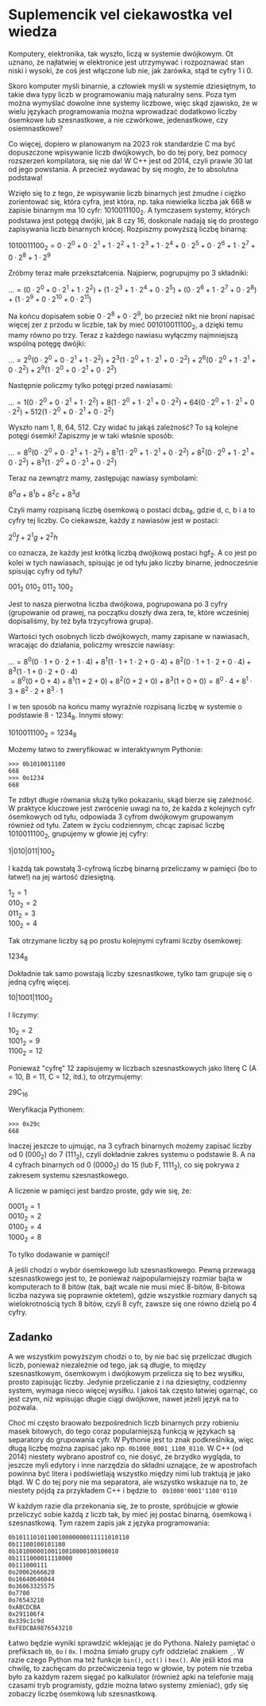 Suplemencik vel ciekawostka vel wiedza
======================================

Komputery, elektronika, tak wyszło, liczą w systemie dwójkowym. Ot uznano, że najłatwiej w elektronice jest utrzymywać i rozpoznawać stan niski i wysoki, że coś jest włączone lub nie, jak żarówka, stąd te cyfry 1 i 0.

Skoro komputer myśli binarnie, a człowiek myśli w systemie dziesiętnym, to takie dwa typy liczb w programowaniu mają naturalny sens. Poza tym można wymyślać dowolne inne systemy liczbowe, więc skąd zjawisko, że w wielu językach programowania można wprowadzać dodatkowo liczby ósemkowe lub szesnastkowe, a nie czwórkowe, jedenastkowe, czy osiemnastkowe?

Co więcej, dopiero w planowanym na 2023 rok standardzie C ma być dopuszczone wpisywanie liczb dwójkowych, bo do tej pory, bez pomocy rozszerzeń kompilatora, się nie da! W C++ jest od 2014, czyli prawie 30 lat od jego powstania. A przecież wydawać by się mogło, że to absolutna podstawa!

Wzięło się to z tego, że wpisywanie liczb binarnych jest żmudne i ciężko zorientować się, która cyfra, jest która, np. taka niewielka liczba jak 668 w zapisie binarnym ma 10 cyfr: $1010011100_{2}$. A tymczasem systemy, których podstawa jest potęgą dwójki, jak 8 czy 16, doskonale nadają się do prostego zapisywania liczb binarnych krócej. Rozpiszmy powyższą liczbę binarną:

$1010011100_{2} = 0 \cdot 2^0 + 0 \cdot 2 ^ 1 + 1 \cdot 2 ^ 2 + 1 \cdot 2 ^ 3 + 1 \cdot 2 ^ 4 + 0 \cdot 2 ^ 5 + 0 \cdot 2 ^ 6 + 1 \cdot 2 ^ 7 + 0 \cdot 2 ^ 8 + 1 \cdot 2 ^ 9$

Zróbmy teraz małe przekształcenia. Najpierw, pogrupujmy po 3 składniki:

$... = (0 \cdot 2^0 + 0 \cdot 2 ^ 1 + 1 \cdot 2 ^ 2) + (1 \cdot 2 ^ 3 + 1 \cdot 2 ^ 4 + 0 \cdot 2 ^ 5) + (0 \cdot 2 ^ 6 + 1 \cdot 2 ^ 7 + 0 \cdot 2 ^ 8) + (1 \cdot 2 ^ 9 + 0 \cdot 2 ^ {10} + 0 \cdot 2 ^ {11} )$

Na końcu dopisałem sobie $0 \cdot 2^8 + 0 \cdot 2^9$, bo przecież nikt nie broni napisać więcej zer z przodu w liczbie, tak by mieć $001010011100_{2}$, a dzięki temu mamy równo po trzy. Teraz z każdego nawiasu wyłączmy najmniejszą wspólną potęgę dwójki:

$... = 2^0(0 \cdot 2^0 + 0 \cdot 2 ^ 1 + 1 \cdot 2 ^ 2) + 2^3(1 \cdot 2^0 + 1 \cdot 2 ^ 1 + 0 \cdot 2 ^ 2) + 2^6(0 \cdot 2 ^ 0 + 1 \cdot 2 ^ 1 + 0 \cdot 2 ^ 2) + 2^9(1 \cdot 2 ^ 0 + 0 \cdot 2 ^ 1 + 0 \cdot 2 ^ 2)$

Następnie policzmy tylko potęgi przed nawiasami:

$... = 1(0 \cdot 2^0 + 0 \cdot 2 ^ 1 + 1 \cdot 2 ^ 2) + 8(1 \cdot 2^0 + 1 \cdot 2 ^ 1 + 0 \cdot 2 ^ 2) + 64(0 \cdot 2 ^ 0 + 1 \cdot 2 ^ 1 + 0 \cdot 2 ^ 2) + 512(1 \cdot 2 ^ 0 + 0 \cdot 2 ^ 1 + 0 \cdot 2 ^ 2)$

Wyszło nam 1, 8, 64, 512. Czy widać tu jakąś zależność? To są kolejne potęgi ósemki! Zapiszmy je w taki właśnie sposób:

$... = 8^0(0 \cdot 2^0 + 0 \cdot 2 ^ 1 + 1 \cdot 2 ^ 2) + 8^1(1 \cdot 2^0 + 1 \cdot 2 ^ 1 + 0 \cdot 2 ^ 2) + 8^2(0 \cdot 2 ^ 0 + 1 \cdot 2 ^ 1 + 0 \cdot 2 ^ 2) + 8^3(1 \cdot 2 ^ 0 + 0 \cdot 2 ^ 1 + 0 \cdot 2 ^ 2)$

Teraz na zewnątrz mamy, zastępując nawiasy symbolami:

$8^0a + 8^1b + 8^2c + 8^3d$

Czyli mamy rozpisaną liczbę ósemkową o postaci $\mathrm{dcba_8}$, gdzie $\mathrm{d}$, $\mathrm{c}$, $\mathrm{b}$ i $\mathrm{a}$ to cyfry tej liczby. Co ciekawsze, każdy z nawiasów jest w postaci:

$2^0f + 2^1g + 2^2h$

co oznacza, że każdy jest krótką liczbą dwójkową postaci $\mathrm{hgf_2}$. A co jest po kolei w tych nawiasach, spisując je od tyłu jako liczby binarne, jednocześnie spisując cyfry od tyłu?

$001_2$ $010_2$ $011_2$ $100_2$

Jest to nasza pierwotna liczba dwójkowa, pogrupowana po 3 cyfry (grupowanie od prawej, na początku doszły dwa zera, te, które wcześniej dopisaliśmy, by też była trzycyfrowa grupa).

Wartości tych osobnych liczb dwójkowych, mamy zapisane w nawiasach, wracając do działania, policzmy wreszcie nawiasy:

$... = 8^0(0 \cdot 1 + 0 \cdot 2 + 1 \cdot 4) + 8^1(1 \cdot 1 + 1 \cdot 2 + 0 \cdot 4) + 8^2(0 \cdot 1 + 1 \cdot 2 + 0 \cdot 4) + 8^3(1 \cdot 1 + 0 \cdot 2 + 0 \cdot 4)$  
$= 8^0(0 + 0 + 4) + 8^1(1 + 2 + 0) + 8^2(0 + 2 + 0) + 8^3(1 + 0 + 0) = 8^0 \cdot 4 + 8^1 \cdot 3 + 8^2 \cdot 2  + 8^3 \cdot 1$

I w ten sposób na końcu mamy wyraźnie rozpisaną liczbę w systemie o podstawie 8 - $1234_8$. Innymi słowy:

$1010011100_2 = 1234_8$

Możemy łatwo to zweryfikować w interaktywnym Pythonie:

~~~
>>> 0b1010011100
668
>>> 0o1234
668
~~~

Te zdbyt długie równania służą tylko pokazaniu, skąd bierze się zależność. W praktyce kluczowe jest zwrócenie uwagi na to, że każda z kolejnych cyfr ósemkowych od tyłu, odpowiada 3 cyfrom dwójkowym grupowanym również od tyłu. Zatem w życiu codziennym, chcąc zapisać liczbę $1010011100_{2}$, grupujemy w głowie jej cyfry:

$1|010|011|100_{2}$

I każdą tak powstałą 3-cyfrową liczbę binarną przeliczamy w pamięci (bo to łatwe!) na jej wartość dziesiętną.

$1_{2} = 1$  
$010_{2} = 2$  
$011_{2} = 3$  
$100_{2} = 4$

Tak otrzymane liczby są po prostu kolejnymi cyframi liczby ósemkowej:

$1234_{8}$

Dokładnie tak samo powstają liczby szesnastkowe, tylko tam grupuje się o jedną cyfrę więcej.

$10|1001|1100_{2}$

I liczymy:

$10_2 = 2$  
$1001_2 = 9$  
$1100_2 = 12$

Ponieważ "cyfrę" 12 zapisujemy w liczbach szesnastkowych jako literę C (A = 10, B = 11, C = 12, itd.), to otrzymujemy:

$\mathrm{29C_{16}}$

Weryfikacja Pythonem:

~~~
>>> 0x29c
668
~~~

Inaczej jeszcze to ujmując, na 3 cyfrach binarnych możemy zapisać liczby od 0 $(000_2)$ do 7 $(111_2)$, czyli dokładnie zakres systemu o podstawie 8. A na 4 cyfrach binarnych od 0 $(0000_2)$ do 15 (lub F, $1111_2$), co się pokrywa z zakresem systemu szesnastkowego.

A liczenie w pamięci jest bardzo proste, gdy wie się, że:

$0001_2 = 1$  
$0010_2 = 2$  
$0100_2 = 4$  
$1000_2 = 8$

To tylko dodawanie w pamięci!

A jeśli chodzi o wybór ósemkowego lub szesnastkowego. Pewną przewagą szesnastkowego jest to, że ponieważ najpopularniejszy rozmiar bajta w komputerach to 8 bitów (tak, bajt wcale nie musi mieć 8-bitów, 8-bitowa liczba nazywa się poprawnie oktetem), gdzie wszystkie rozmiary danych są wielokrotnością tych 8 bitów, czyli 8 cyfr, zawsze się one równo dzielą po 4 cyfry.

Zadanko
-------

A we wszystkim powyższym chodzi o to, by nie bać się przeliczać długich liczb, ponieważ niezależnie od tego, jak są długie, to między szesnastkowym, ósemkowym i dwójkowym przelicza się to bez wysiłku, prosto zapisując liczby. Jedynie przeliczanie z i na dziesiętny, codzienny system, wymaga nieco więcej wysiłku. I jakoś tak często łatwiej ogarnąć, co jest czym, niż wpisując długie ciągi dwójkowe, nawet jeżeli język na to pozwala.

Choć mi często braowało bezpośrednich liczb binarnych przy robieniu masek bitowych, do tego coraz popularniejszą funkcją w językach są separatory do grupowania cyfr. W Pythonie jest to znak podkreślnika, więc długą liczbę można zapisać jako np. `0b1000_0001_1100_0110`. W C++ (od 2014) niestety wybrano apostrof co, nie dosyć, że brzydko wygląda, to jeszcze myli edytory i inne narzędzia do składni uznające, że w apostrofach powinna być litera i podświetlają wszystko między nimi lub traktują je jako błąd. W C do tej pory nie ma separatora, ale wszystko wskazuje na to, że niestety pójdą za przykładem C++ i będzie to ` 0b1000'0001'1100'0110`

W każdym razie dla przekonania się, że to proste, spróbujcie w głowie przeliczyć sobie każdą z liczb tak, by mieć jej postać binarną, ósemkową i szesnastkową. Tym razem zapis jak z języka programowania:

```
0b10111010110010000000011111010110
0b11100100101100
0b10100000100110010000100100010
0b1111000011110000
0b111000111
0o20062666620
0o16640646044
0o36063325575
0o7700
0o76543210
0xABCDCBA
0x291106f4
0x339c1c9d
0xFEDCBA9876543210
```

Łatwo będzie wyniki sprawdzić wklejając je do Pythona. Należy pamiętać o prefiksach `0b`, `0o` i `0x`. I można śmiało grupy cyfr oddzielać znakiem `_`. W razie czego Python ma też funkcje `bin()`, `oct()` i `hex()`. Ale jeśli ktoś ma chwilę, to zachęcam do przećwiczenia tego w głowie, by potem nie trzeba było za każdym razem sięgać po kalkulator (również apki na telefonie mają czasami tryb programisty, gdzie można łatwo systemy zmieniać), gdy się zobaczy liczbę ósemkową lub szesnastkową.
